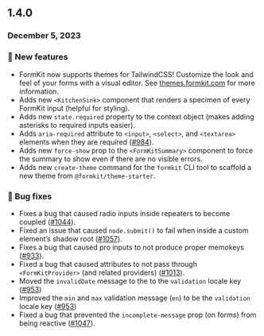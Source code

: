 ## 1.4.0

### December 5, 2023

### 💪 New features

- FormKit now supports themes for TailwindCSS! Customize the look and feel of your forms with a visual editor. See [themes.formkit.com](https://themes.formkit.com) for more information.
- Adds new `<KitchenSink>` component that renders a specimen of every FormKit input (helpful for styling).
- Adds new `state.required` property to the context object (makes adding asterisks to required inputs easier).
- Adds `aria-required` attribute to `<input>`, `<select>`, and `<textarea>` elements when they are required ([#984](https://github.com/formkit/formkit/issues/984)).
- Adds new `force-show` prop to the `<FormKitSummary>` component to force the summary to show even if there are no visible errors.
- Adds new `create-theme` command for the `formkit` CLI tool to scaffold a new theme from `@formkit/theme-starter`.

### 🐛 Bug fixes

- Fixes a bug that caused radio inputs inside repeaters to become coupled ([#1044](https://github.com/formkit/formkit/issues/1044)).
- Fixed an issue that caused `node.submit()` to fail when inside a custom element’s shadow root ([#1057](https://github.com/formkit/formkit/issues/1057)).
- Fixes a bug that caused pro inputs to not produce proper memokeys ([#933](https://github.com/formkit/formkit/issues/933)).
- Fixed a bug that caused attributes to not pass through `<FormKitProvider>` (and related providers) ([#1013](https://github.com/formkit/formkit/issues/1013)).
- Moved the `invalidDate` message to the to the `validation` locale key ([#953](https://github.com/formkit/formkit/issues/953))
- Improved the `min` and `max` validation message (`en`) to be the `validation` locale key ([#953](https://github.com/formkit/formkit/issues/953))
- Fixed a bug that prevented the `incomplete-message` prop (on forms) from being reactive ([#1047](https://github.com/formkit/formkit/issues/1047)).
